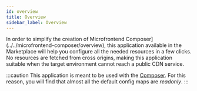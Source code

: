 ```yaml
---
id: overview
title: Overview
sidebar_label: Overview
---
```

In order to simplify the creation of Microfrontend Composer](../../microfrontend-composer/overview), this application available in the Marketplace will help you configure all the needed resources in a few clicks. No resources are fetched from cross origins, making this application suitable when the target environment cannot reach a public CDN service.

:::caution
This application is meant to be used with the [Composer](../../microfrontend-composer/composer/structure). For this reason, you will find that almost all the default config maps are _readonly_.
:::
